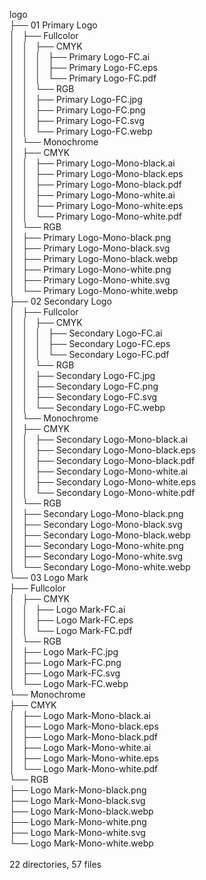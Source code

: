 logo<br>
├── 01 Primary Logo<br>
│   ├── Fullcolor<br>
│   │   ├── CMYK<br>
│   │   │   ├── Primary Logo-FC.ai<br>
│   │   │   ├── Primary Logo-FC.eps<br>
│   │   │   └── Primary Logo-FC.pdf<br>
│   │   └── RGB<br>
│   │       ├── Primary Logo-FC.jpg<br>
│   │       ├── Primary Logo-FC.png<br>
│   │       ├── Primary Logo-FC.svg<br>
│   │       └── Primary Logo-FC.webp<br>
│   └── Monochrome<br>
│       ├── CMYK<br>
│       │   ├── Primary Logo-Mono-black.ai<br>
│       │   ├── Primary Logo-Mono-black.eps<br>
│       │   ├── Primary Logo-Mono-black.pdf<br>
│       │   ├── Primary Logo-Mono-white.ai<br>
│       │   ├── Primary Logo-Mono-white.eps<br>
│       │   └── Primary Logo-Mono-white.pdf<br>
│       └── RGB<br>
│           ├── Primary Logo-Mono-black.png<br>
│           ├── Primary Logo-Mono-black.svg<br>
│           ├── Primary Logo-Mono-black.webp<br>
│           ├── Primary Logo-Mono-white.png<br>
│           ├── Primary Logo-Mono-white.svg<br>
│           └── Primary Logo-Mono-white.webp<br>
├── 02 Secondary Logo<br>
│   ├── Fullcolor<br>
│   │   ├── CMYK<br>
│   │   │   ├── Secondary Logo-FC.ai<br>
│   │   │   ├── Secondary Logo-FC.eps<br>
│   │   │   └── Secondary Logo-FC.pdf<br>
│   │   └── RGB<br>
│   │       ├── Secondary Logo-FC.jpg<br>
│   │       ├── Secondary Logo-FC.png<br>
│   │       ├── Secondary Logo-FC.svg<br>
│   │       └── Secondary Logo-FC.webp<br>
│   └── Monochrome<br>
│       ├── CMYK<br>
│       │   ├── Secondary Logo-Mono-black.ai<br>
│       │   ├── Secondary Logo-Mono-black.eps<br>
│       │   ├── Secondary Logo-Mono-black.pdf<br>
│       │   ├── Secondary Logo-Mono-white.ai<br>
│       │   ├── Secondary Logo-Mono-white.eps<br>
│       │   └── Secondary Logo-Mono-white.pdf<br>
│       └── RGB<br>
│           ├── Secondary Logo-Mono-black.png<br>
│           ├── Secondary Logo-Mono-black.svg<br>
│           ├── Secondary Logo-Mono-black.webp<br>
│           ├── Secondary Logo-Mono-white.png<br>
│           ├── Secondary Logo-Mono-white.svg<br>
│           └── Secondary Logo-Mono-white.webp<br>
└── 03 Logo Mark<br>
    ├── Fullcolor<br>
    │   ├── CMYK<br>
    │   │   ├── Logo Mark-FC.ai<br>
    │   │   ├── Logo Mark-FC.eps<br>
    │   │   └── Logo Mark-FC.pdf<br>
    │   └── RGB<br>
    │       ├── Logo Mark-FC.jpg<br>
    │       ├── Logo Mark-FC.png<br>
    │       ├── Logo Mark-FC.svg<br>
    │       └── Logo Mark-FC.webp<br>
    └── Monochrome<br>
        ├── CMYK<br>
        │   ├── Logo Mark-Mono-black.ai<br>
        │   ├── Logo Mark-Mono-black.eps<br>
        │   ├── Logo Mark-Mono-black.pdf<br>
        │   ├── Logo Mark-Mono-white.ai<br>
        │   ├── Logo Mark-Mono-white.eps<br>
        │   └── Logo Mark-Mono-white.pdf<br>
        └── RGB<br>
            ├── Logo Mark-Mono-black.png<br>
            ├── Logo Mark-Mono-black.svg<br>
            ├── Logo Mark-Mono-black.webp<br>
            ├── Logo Mark-Mono-white.png<br>
            ├── Logo Mark-Mono-white.svg<br>
            └── Logo Mark-Mono-white.webp<br>
<br>
22 directories, 57 files
